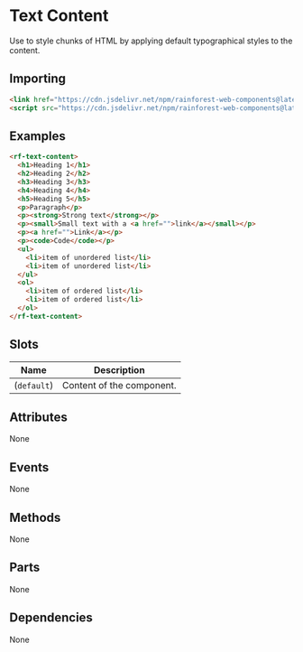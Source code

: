 # Text Content

Use to style chunks of HTML by applying default typographical styles to the content.

## Importing

``` html
<link href="https://cdn.jsdelivr.net/npm/rainforest-web-components@latest/rainforest.css" rel="stylesheet">
<script src="https://cdn.jsdelivr.net/npm/rainforest-web-components@latest/components/text-content.js" type="module"></script>
```

## Examples

``` html
<rf-text-content>
  <h1>Heading 1</h1>
  <h2>Heading 2</h2>
  <h3>Heading 3</h3>
  <h4>Heading 4</h4>
  <h5>Heading 5</h5>
  <p>Paragraph</p>
  <p><strong>Strong text</strong></p>
  <p><small>Small text with a <a href="">link</a></small></p>
  <p><a href="">Link</a></p>
  <p><code>Code</code></p>
  <ul>
    <li>item of unordered list</li>
    <li>item of unordered list</li>
  </ul>
  <ol>
    <li>item of ordered list</li>
    <li>item of ordered list</li>      
  </ol>      
</rf-text-content>
```

## Slots

| Name | Description |
| --- | --- |
| (`default`) | Content of the component. |

## Attributes

None

## Events

None

## Methods

None

## Parts

None

## Dependencies

None
